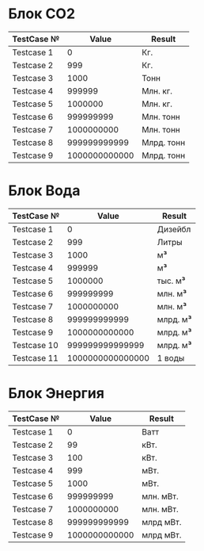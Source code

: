 # Блок СО2 
|TestCase №|Value|Result|
|--|--|--|
|Testcase 1|0|Кг.|
|Testcase 2|999|Кг.|
|Testcase 3|1000|Тонн|
|Testcase 4|999999|Млн. кг.|
|Testcase 5|1000000|Млн. кг.|
|Testcase 6|999999999|Млн. тонн|
|Testcase 7|1000000000|Млн. тонн|
|Testcase 8|999999999999|Млрд. тонн|
|Testcase 9|1000000000000|Млрд. тонн|

# Блок Вода 
|TestCase №|Value|Result|
|--|--|--|
|Testcase 1|0|Дизейбл|
|Testcase 2|999|Литры|
|Testcase 3|1000|м**³**|
|Testcase 4|999999|м**³**|
|Testcase 5|1000000|тыс. м**³**|
|Testcase 6|999999999|млн. м**³**|
|Testcase 7|1000000000|млн. м**³**|
|Testcase 8|999999999999|млрд. м**³**|
|Testcase 9|1000000000000|млрд. м**³**|
|Testcase 10|999999999999999|млрд. м**³**|
|Testcase 11|1000000000000000|1 воды|

# Блок Энергия 
|TestCase №|Value|Result|
|--|--|--|
|Testcase 1|0|Ватт|
|Testcase 2|99|кВт.|
|Testcase 3|100|кВт.|
|Testcase 4|999|мВт.|
|Testcase 5|1000|мВт.|
|Testcase 6|999999999|млн. мВт.|
|Testcase 7|1000000000|млн. мВт.|
|Testcase 8|999999999999|млрд мВт.|
|Testcase 9|1000000000000|млрд мВт.|

